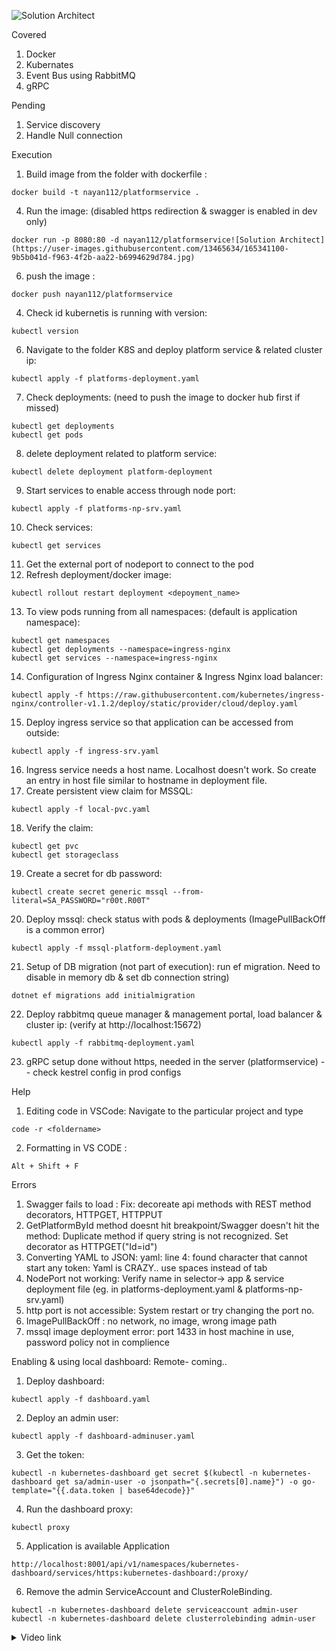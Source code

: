 
![Solution Architect](https://user-images.githubusercontent.com/13465634/165341149-fce757f5-d3bf-4d8e-ae1c-ec7a28e08e24.jpg)

Covered
1. Docker
2. Kubernates
3. Event Bus using RabbitMQ
4. gRPC

Pending
1. Service discovery
2. Handle Null connection

Execution
1. Build image from the folder with dockerfile : 
```
docker build -t nayan112/platformservice .
```
4. Run the image:  (disabled https redirection & swagger is enabled in dev only)
```
docker run -p 8080:80 -d nayan112/platformservice![Solution Architect](https://user-images.githubusercontent.com/13465634/165341100-9b5b041d-f963-4f2b-aa22-b6994629d784.jpg)

```
6. push the image : 
```
docker push nayan112/platformservice
```
4. Check id kubernetis is running with version: 
```
kubectl version
```
6. Navigate to the folder K8S and deploy platform service & related cluster ip: 
```
kubectl apply -f platforms-deployment.yaml
```
7. Check deployments:  (need to push the image to docker hub first if missed) 
```
kubectl get deployments
kubectl get pods
```
8. delete deployment related to platform service: 
```
kubectl delete deployment platform-deployment 
```
9. Start services to enable access through node port: 
```
kubectl apply -f platforms-np-srv.yaml
```
10. Check services:
``` 
kubectl get services
```
11. Get the external port of nodeport to connect to the pod
12. Refresh deployment/docker image: 
```
kubectl rollout restart deployment <depoyment_name>
```
13. To view pods running from all namespaces: (default is application namespace):  
```
kubectl get namespaces 
kubectl get deployments --namespace=ingress-nginx 
kubectl get services --namespace=ingress-nginx
```
14. Configuration of Ingress Nginx container & Ingress Nginx load balancer: 
```
kubectl apply -f https://raw.githubusercontent.com/kubernetes/ingress-nginx/controller-v1.1.2/deploy/static/provider/cloud/deploy.yaml
```
15. Deploy ingress service so that application can be accessed from outside: 
```
kubectl apply -f ingress-srv.yaml  
```
16. Ingress service needs a host name. Localhost doesn't work. So create an entry in host file similar to hostname in deployment file.
17. Create persistent view claim for MSSQL: 
```
kubectl apply -f local-pvc.yaml
```
18. Verify the claim: 
```
kubectl get pvc 
kubectl get storageclass
```
19. Create a secret for db password: 
```
kubectl create secret generic mssql --from-literal=SA_PASSWORD="r00t.R00T"  
```
20. Deploy mssql:    check status with pods & deployments (ImagePullBackOff is a common error)
```
kubectl apply -f mssql-platform-deployment.yaml
```
21. Setup of DB migration (not part of execution): run ef migration. Need to disable in memory db & set db connection string) 
```
dotnet ef migrations add initialmigration
```
22. Deploy rabbitmq queue manager & management portal, load balancer & cluster ip:  (verify at http://localhost:15672)
```
kubectl apply -f rabbitmq-deployment.yaml
```
23. gRPC setup done without https, needed in the server (platformservice) -- check kestrel config in prod configs

Help
1. Editing code in VSCode: Navigate to the particular project and type 
```
code -r <foldername>
```
2. Formatting in VS CODE : 
```
Alt + Shift + F
```

Errors
1. Swagger fails to load : Fix: decoreate api methods with REST method decorators, HTTPGET, HTTPPUT
2. GetPlatformById method doesnt hit breakpoint/Swagger doesn't hit the method: Duplicate method if query string is not recognized. Set decorator as HTTPGET("Id=id")
3. Converting YAML to JSON: yaml: line 4: found character that cannot start any token: Yaml is CRAZY.. use spaces instead of tab
4. NodePort not working: Verify name in selector-> app & service deployment file (eg. in platforms-deployment.yaml & platforms-np-srv.yaml)
5. http port is not accessible: System restart or try changing the port no.
6. ImagePullBackOff : no network, no image, wrong image path
7. mssql image deployment error: port 1433 in host machine in use, password policy not in complience


Enabling & using local dashboard: Remote- coming..
1. Deploy dashboard: 
```
kubectl apply -f dashboard.yaml
```
2. Deploy an admin user: 
```
kubectl apply -f dashboard-adminuser.yaml
```
3. Get the token: 
```
kubectl -n kubernetes-dashboard get secret $(kubectl -n kubernetes-dashboard get sa/admin-user -o jsonpath="{.secrets[0].name}") -o go-template="{{.data.token | base64decode}}"
```
4. Run the dashboard proxy: 
```
kubectl proxy 
```
5. Application is available Application
```
http://localhost:8001/api/v1/namespaces/kubernetes-dashboard/services/https:kubernetes-dashboard:/proxy/
```
6. Remove the admin ServiceAccount and ClusterRoleBinding.
```
kubectl -n kubernetes-dashboard delete serviceaccount admin-user
kubectl -n kubernetes-dashboard delete clusterrolebinding admin-user
```


<details><summary>Video link</summary>
<p>

  
  ```ruby
      https://www.youtube.com/watch?v=DgVjEo3OGBI
  ```

</p>
</details>
